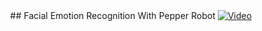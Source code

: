 
<div align="center">
## Facial Emotion Recognition With Pepper Robot
  <a href="https://www.youtube.com/watch?v=x-VCrFGGo5o">
    <img src="https://img.youtube.com/vi/x-VCrFGGo5o/hqdefault.jpg" alt="Video">
  </a>
</div>
